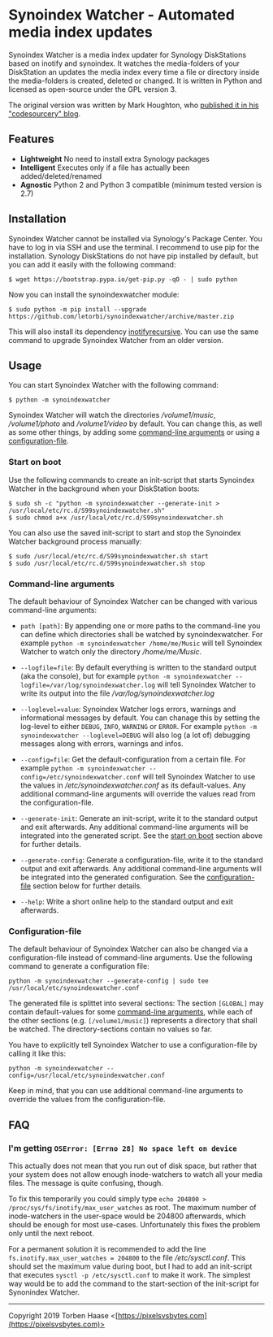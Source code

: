 # Synoindex Watcher - Automated media index updates

Synoindex Watcher is a media index updater for Synology DiskStations based on inotify and synoindex. It watches the
media-folders of your DiskStation an updates the media index every time a file or directory inside the media-folders is
created, deleted or changed. It is written in Python and licensed as open-source under the GPL version 3.

The original version was written by Mark Houghton, who [published it in his "codesourcery"
blog](https://codesourcery.wordpress.com/2012/11/29/more-on-the-synology-nas-automatically-indexing-new-files/).

## Features

* **Lightweight** No need to install extra Synology packages
* **Intelligent** Executes only if a file has actually been added/deleted/renamed
* **Agnostic** Python 2 and Python 3 compatible (minimum tested version is 2.7)

## Installation

Synoindex Watcher cannot be installed via Synology's Package Center. You have to log in via SSH and use the terminal.
I recommend to use pip for the installation. Synology DiskStations do not have pip installed by default, but you can
add it easily with the following command:

```
$ wget https://bootstrap.pypa.io/get-pip.py -qO - | sudo python
```

Now you can install the synoindexwatcher module:

```
$ sudo python -m pip install --upgrade https://github.com/letorbi/synoindexwatcher/archive/master.zip
```

This will also install its dependency [inotifyrecursive](https://pypi.org/project/inotifyrecursive/). You can use the same command to upgrade Synoindex Watcher from an older version.

## Usage

You can start Synoindex Watcher with the following command:

```
$ python -m synoindexwatcher
```

Synoindex Watcher will watch the directories */volume1/music*, */volume1/photo* and */volume1/video* by default.  You can change this, as well as some other things, by adding some [command-line arguments](#command-line-arguments) or using a [configuration-file](#configuration-file).

### Start on boot

Use the following commands to create an init-script that starts Synoindex Watcher in the background when your DiskStation boots:

```
$ sudo sh -c "python -m synoindexwatcher --generate-init > /usr/local/etc/rc.d/S99synoindexwatcher.sh"
$ sudo chmod a+x /usr/local/etc/rc.d/S99synoindexwatcher.sh
```

You can also use the saved init-script to start and stop the Synoindex Watcher background process manually:

```
$ sudo /usr/local/etc/rc.d/S99synoindexwatcher.sh start
$ sudo /usr/local/etc/rc.d/S99synoindexwatcher.sh stop
```

### Command-line arguments

The default behaviour of Synoindex Watcher can be changed with various command-line arguments:

* `path [path]`: By appending one or more paths to the command-line you can define which directories shall be watched by synoindexwatcher. For example `python -m synoindexwatcher /home/me/Music` will tell Synoindex Watcher to watch only the directory */home/me/Music*.

* `--logfile=file`: By default everything is written to the standard output (aka the console), but for example `python -m synoindexwatcher --logfile=/var/log/synoindexwatcher.log` will tell Synoindex Watcher to write its output into the file */var/log/synoindexwatcher.log*

* `--loglevel=value`: Synoindex Watcher logs errors, warnings and informational messages by default. You can chanage this by setting the log-level to either `DEBUG`, `INFO`, `WARNING` or `ERROR`. For example `python -m synoindexwatcher --loglevel=DEBUG` will also log (a lot of) debugging messages along with errors, warnings and infos.

* `--config=file`: Get the default-configuration from a certain file. For example `python -m synoindexwatcher --config=/etc/synoindexwatcher.conf` will tell Synoindex Watcher to use the values in */etc/synoindexwatcher.conf* as its default-values. Any additional command-line arguments will override the values read from the configuration-file.

* `--generate-init`: Generate an init-script, write it to the standard output and exit afterwards. Any additional command-line arguments will be integrated into the generated script. See the [start on boot](#start-on-boot) section above for further details.

* `--generate-config`: Generate a configuration-file, write it to the standard output and exit afterwards. Any additional command-line arguments will be integrated into the generated configuration. See the [configuration-file](#configuration-file) section below for further details.

* `--help`: Write a short online help to the standard output and exit afterwards.

### Configuration-file

The default behaviour of Synoindex Watcher can also be changed via a configuration-file instead of command-line arguments. Use the following command to generate a configuration file:

```
python -m synoindexwatcher --generate-config | sudo tee /usr/local/etc/synoindexwatcher.conf
```

The generated file is splittet into several sections: The section `[GLOBAL]` may contain default-values for some [command-line arguments](#command-line-arguments), while each of the other sections (e.g. `[/volume1/music]`) represents a directory that shall be watched. The directory-sections contain no values so far.

You have to explicitly tell Synoindex Watcher to use a configuration-file by calling it like this:

```
python -m synoindexwatcher --config=/usr/local/etc/synoindexwatcher.conf
```

Keep in mind, that you can use additional command-line arguments to override the values from the configuration-file.

## FAQ

### I'm getting `OSError: [Errno 28] No space left on device`

This actually does not mean that you run out of disk space, but rather that your system does not allow enough
inode-watchers to watch all your media files. The message is quite confusing, though.

To fix this temporarily you could simply type `echo 204800 > /proc/sys/fs/inotify/max_user_watches` as root. The maximum
number of inode-watchers in the user-space would be 204800 afterwards, which should be enough for most use-cases.
Unfortunately this fixes the problem only until the next reboot.

For a permanent solution it is recommended to add the line `fs.inotify.max_user_watches = 204800` to the file
*/etc/sysctl.conf*. This should set the maximum value during boot, but I had to add an init-script that executes
`sysctl -p /etc/sysctl.conf` to make it work. The simplest way would be to add the command to the start-section of the
init-script for Synonindex Watcher.

----

Copyright 2019 Torben Haase \<[https://pixelsvsbytes.com](https://pixelsvsbytes.com)>
